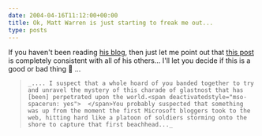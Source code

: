 ```yaml
---
date: 2004-04-16T11:12:00+00:00
title: Ok, Matt Warren is just starting to freak me out...
type: posts
---
```

If you haven't been reading [his blog](https://weblogs.asp.net/mattwar), then just let me point out that [this post](https://weblogs.asp.net/mattwar/archive/2004/04/15/114419.aspx) is completely consistent with all of his others... I'll let you decide if this is a good or bad thing 🙂 ...

<blockquote dir="ltr" style="MARGIN-RIGHT: 0px">

    _.... I suspect that a whole hoard of you banded together to try and unravel the mystery of this charade of glastnost that has [been] perpetrated upon the world.<span deactivatedstyle="mso-spacerun: yes">  </span>You probably suspected that something was up from the moment the first Microsoft bloggers took to the web, hitting hard like a platoon of soldiers storming onto the shore to capture that first beachhead..._

</blockquote>
